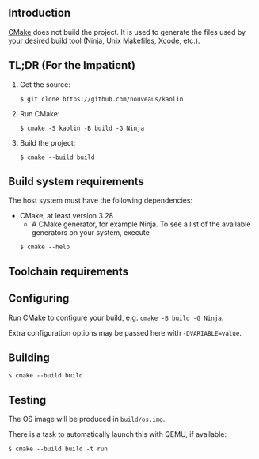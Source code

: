 ## Introduction

[CMake](https://cmake.org/) does not build the project. It is used to generate the files used by
your desired build tool (Ninja, Unix Makefiles, Xcode, etc.).

## TL;DR (For the Impatient)

1. Get the source:
   ```
   $ git clone https://github.com/nouveaus/kaolin
   ```

2. Run CMake:
   ```
   $ cmake -S kaolin -B build -G Ninja
   ```

3. Build the project:
   ```
   $ cmake --build build
   ```

## Build system requirements

The host system must have the following dependencies:

- CMake, at least version 3.28
  - A CMake generator, for example Ninja. To see a list of the available generators on your system, execute
  ```
  $ cmake --help
  ```

## Toolchain requirements

## Configuring

Run CMake to configure your build, e.g. `cmake -B build -G Ninja`.

Extra configuration options may be passed here with `-DVARIABLE=value`.

## Building

```
$ cmake --build build
```

## Testing

The OS image will be produced in `build/os.img`.

There is a task to automatically launch this with QEMU, if available:

```
$ cmake --build build -t run
```
